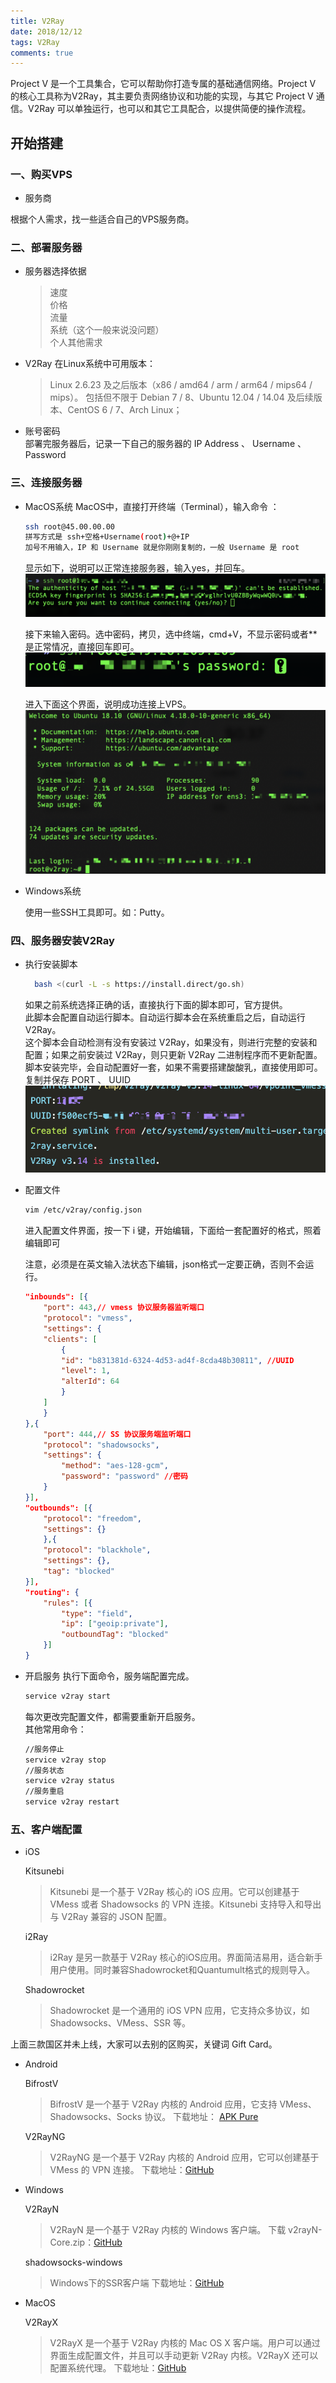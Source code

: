 ```yaml
---
title: V2Ray
date: 2018/12/12
tags: V2Ray
comments: true
---
```


Project V 是一个工具集合，它可以帮助你打造专属的基础通信网络。Project V 的核心工具称为V2Ray，其主要负责网络协议和功能的实现，与其它 Project V 通信。V2Ray 可以单独运行，也可以和其它工具配合，以提供简便的操作流程。
<!--more-->

## 开始搭建

### 一、购买VPS

* 服务商

根据个人需求，找一些适合自己的VPS服务商。

### 二、部署服务器

* 服务器选择依据  
    > 速度  
    > 价格  
    > 流量  
    > 系统（这个一般来说没问题）  
    > 个人其他需求  

* V2Ray 在Linux系统中可用版本：  
    > Linux 2.6.23 及之后版本（x86 / amd64 / arm / arm64 / mips64 / mips）。
    > 包括但不限于 Debian 7 / 8、Ubuntu 12.04 / 14.04 及后续版本、CentOS 6 / 7、Arch Linux；

* 账号密码  
    部署完服务器后，记录一下自己的服务器的 IP Address 、 Username 、 Password

### 三、连接服务器

* MacOS系统
MacOS中，直接打开终端（Terminal），输入命令 ：

    ```bash
    ssh root@45.00.00.00
    拼写方式是 ssh+空格+Username(root)+@+IP
    加号不用输入，IP 和 Username 就是你刚刚复制的，一般 Username 是 root
    ```

    显示如下，说明可以正常连接服务器，输入yes，并回车。  
    ![1](https://raw.githubusercontent.com/skybrim/AllImages/master/20190314172310.png)

    接下来输入密码。选中密码，拷贝，选中终端，cmd+V，不显示密码或者**是正常情况，直接回车即可。  
    ![2](https://raw.githubusercontent.com/skybrim/AllImages/master/20190314150746.png)

    进入下面这个界面，说明成功连接上VPS。  
    ![3](https://raw.githubusercontent.com/skybrim/AllImages/master/20190314150916.png)

* Windows系统

    使用一些SSH工具即可。如：Putty。

### 四、服务器安装V2Ray

* 执行安装脚本

  ```bash
    bash <(curl -L -s https://install.direct/go.sh)
  ```

    如果之前系统选择正确的话，直接执行下面的脚本即可，官方提供。  
    此脚本会配置自动运行脚本。自动运行脚本会在系统重启之后，自动运行 V2Ray。  
    这个脚本会自动检测有没有安装过 V2Ray，如果没有，则进行完整的安装和配置；如果之前安装过 V2Ray，则只更新 V2Ray 二进制程序而不更新配置。  
    脚本安装完毕，会自动配置好一套，如果不需要搭建酸酸乳，直接使用即可。  
    复制并保存 PORT 、 UUID  
    ![4](https://raw.githubusercontent.com/skybrim/AllImages/master/20190314154947.png)

* 配置文件

    ```bash
    vim /etc/v2ray/config.json
    ```

    进入配置文件界面，按一下 i 键，开始编辑，下面给一套配置好的格式，照着编辑即可

    注意，必须是在英文输入法状态下编辑，json格式一定要正确，否则不会运行。

    ```json
    "inbounds": [{
        "port": 443,// vmess 协议服务器监听端口
        "protocol": "vmess",
        "settings": {
        "clients": [
            {
            "id": "b831381d-6324-4d53-ad4f-8cda48b30811", //UUID
            "level": 1,
            "alterId": 64
            }
        ]
        }
    },{
        "port": 444,// SS 协议服务端监听端口
        "protocol": "shadowsocks",
        "settings": {
            "method": "aes-128-gcm",
            "password": "password" //密码
        }
    }],
    "outbounds": [{
        "protocol": "freedom",
        "settings": {}
        },{
        "protocol": "blackhole",
        "settings": {},
        "tag": "blocked"
    }],
    "routing": {
        "rules": [{
            "type": "field",
            "ip": ["geoip:private"],
            "outboundTag": "blocked"
        }]
    }
    ```

* 开启服务
执行下面命令，服务端配置完成。

    ```bash
    service v2ray start
    ```

    每次更改完配置文件，都需要重新开启服务。  
    其他常用命令：

    ```bash
    //服务停止
    service v2ray stop
    //服务状态
    service v2ray status
    //服务重启
    service v2ray restart
    ```

### 五、客户端配置

* iOS

    Kitsunebi

    > Kitsunebi 是一个基于 V2Ray 核心的 iOS 应用。它可以创建基于 VMess 或者 Shadowsocks 的 VPN 连接。Kitsunebi 支持导入和导出与 V2Ray 兼容的 JSON 配置。

    i2Ray

    > i2Ray 是另一款基于 V2Ray 核心的iOS应用。界面简洁易用，适合新手用户使用。同时兼容Shadowrocket和Quantumult格式的规则导入。

    Shadowrocket

    > Shadowrocket 是一个通用的 iOS VPN 应用，它支持众多协议，如 Shadowsocks、VMess、SSR 等。

上面三款国区并未上线，大家可以去别的区购买，关键词 Gift Card。

* Android

    BifrostV

    >BifrostV 是一个基于 V2Ray 内核的 Android 应用，它支持 VMess、Shadowsocks、Socks 协议。
    >下载地址： [APK Pure](https://apkpure.com/bifrostv/com.github.dawndiy.bifrostv)

    V2RayNG

    >V2RayNG 是一个基于 V2Ray 内核的 Android 应用，它可以创建基于 VMess 的 VPN 连接。
    >下载地址：[GitHub](https://github.com/2dust/v2rayNG)

* Windows

    V2RayN

    >V2RayN 是一个基于 V2Ray 内核的 Windows 客户端。
    >下载 v2rayN-Core.zip：[GitHub](https://github.com/2dust/v2rayN/releases)

    shadowsocks-windows

    >Windows下的SSR客户端
    >下载地址：[GitHub](https://github.com/shadowsocks/shadowsocks-windows/releases)

* MacOS

    V2RayX

    >V2RayX 是一个基于 V2Ray 内核的 Mac OS X 客户端。用户可以通过界面生成配置文件，并且可以手动更新 V2Ray 内核。V2RayX 还可以配置系统代理。
    >下载地址：[GitHub](https://github.com/Cenmrev/V2RayX/releases)
